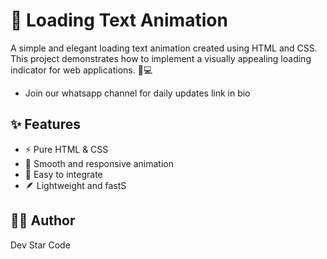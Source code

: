 # 🚀 Loading Text Animation

A simple and elegant loading text animation created using HTML and CSS. This project demonstrates how to implement a visually appealing loading indicator for web applications. 🎨💻

* Join our whatsapp channel for daily updates link in bio

## ✨ Features
* ⚡ Pure HTML & CSS
* 🎯 Smooth and responsive animation
* 🧩 Easy to integrate
* 🪶 Lightweight and fastS
  
## 🧑‍💻 Author
Dev Star Code
